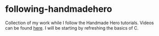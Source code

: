# following-handmadehero
Collection of my work while I follow the Handmade Hero tutorials.
Videos can be found [here](https://guide.handmadehero.org/).
I will be starting by refreshing the basics of C.
